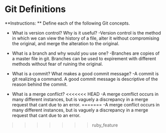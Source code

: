# Git Definitions

**Instructions: ** Define each of the following Git concepts.

* What is version control?  Why is it useful? 
-Version control is the method in which we can view the history of a file, alter it without compromising the original, and merge the alteration to the original.

* What is a branch and why would you use one?
-Branches are copies of a master file in git. Branches can be used to expirement with different methods without fear of ruining the original.

* What is a commit? What makes a good commit message?
-A commit is git realizing a command. A good commit message is descriptive of the reason behind the commit. 

* What is a merge conflict?
<<<<<<< HEAD
-A merge comflict occurs in many different instances, but is vaguely a discrepancy in a merge request that cant due to an error. 
=======
-A merge conflict occurs in many different instances, but is vaguely a discrepancy in a merge request that cant due to an error.
>>>>>>> ruby_feature
